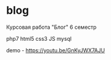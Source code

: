 # blog
Курсовая работа "Блог" 6 семестр

php7 html5 css3 JS mysql

demo - https://youtu.be/GnKyJWX7AJU

